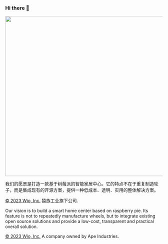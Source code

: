 ### Hi there 👋

<img src="http://cdn-mindcont.opengps.cn/blog/images/iot/diy/xhouse.jpg" width ="512px">

<p>我们的愿景是打造一款基于树莓派的智能家居中心。它的特点不在于重复制造轮子，而是集成现有的开源方案，提供一种低成本、透明、实用的整体解决方案。
  
<a href="http://wio.me" title="Wio, Inc."  target="_black">© 2023 Wio, Inc.</a> 猿族工业旗下公司.
     
<p> Our vision is to build a smart home center based on raspberry pie. Its feature is not to repeatedly manufacture wheels, but to integrate existing open source solutions and provide a low-cost, transparent and practical overall solution. </p> 

<a href="http://wio.me" title="Wio, Inc."  target="_black">© 2023 Wio, Inc.</a> A company owned by Ape Industries.





<!--
**mindcont/mindcont** is a ✨ _special_ ✨ repository because its `README.md` (this file) appears on your GitHub profile.

Here are some ideas to get you started:

- 🔭 I’m currently working on ...
- 🌱 I’m currently learning ...
- 👯 I’m looking to collaborate on ...
- 🤔 I’m looking for help with ...
- 💬 Ask me about ...
- 📫 How to reach me: ...
- 😄 Pronouns: ...
- ⚡ Fun fact: ...
-->
